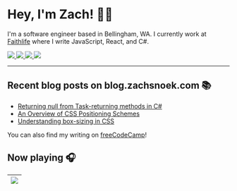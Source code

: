 # Hey, I'm Zach! 👋🏻

I'm a software engineer based in Bellingham, WA. I currently work at [Faithlife](https://faithlife.com/careers) where I write JavaScript, React, and C#.

<a href="https://www.zachsnoek.com" target="_blank">
    <img src="https://img.icons8.com/ios-glyphs/32/a5adf7/globe--v1.png"/>
</a>
<a href="https://www.linkedin.com/in/zach-snoek-5b327b179/" target="_blank">
    <img src="https://img.icons8.com/material-outlined/32/a5adf7/linkedin--v1.png"/>
</a>
<a href="https://twitter.com/zach_snoek" target="_blank">
    <img src="https://img.icons8.com/small/32/a5adf7/twitter-squared.png"/>
</a>
<a href="https://dev.to/zachsnoek" target="_blank">
    <img src="https://img.icons8.com/windows/32/a5adf7/dev.png"/>
</a>

---

## Recent blog posts on blog.zachsnoek.com 📚

<!-- BLOG POSTS -->

* [Returning null from Task-returning methods in C#](https://hashnode.com/post/ckydbuica00ejr1s146u78wqp)
* [An Overview of CSS Positioning Schemes](https://hashnode.com/post/ckybwkirg0g81f8s11eggb2qj)
* [Understanding box-sizing in CSS](https://hashnode.com/post/ckwtn9rht0eissms14hdh0las)

You can also find my writing on [freeCodeCamp](https://www.freecodecamp.org/news/author/zachsnoek/)!

## Now playing 🎧

|[![](https://spotify-readme.azurewebsites.net/api/get-current-track)](https://open.spotify.com/user/zachsnoek)|
|-|

